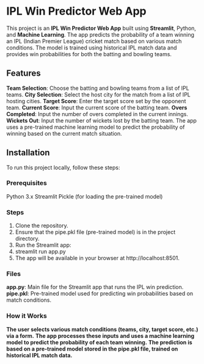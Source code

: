 # IPL Win Predictor Web App
This project is an **IPL Win Predictor Web App** built using **Streamlit**, Python, and **Machine Learning**. The app predicts the probability of a team winning an IPL (Indian Premier League) cricket match based on various match conditions. The model is trained using historical IPL match data and provides win probabilities for both the batting and bowling teams.

## Features
**Team Selection**: Choose the batting and bowling teams from a list of IPL teams.
**City Selection**: Select the host city for the match from a list of IPL hosting cities.
**Target Score**: Enter the target score set by the opponent team.
**Current Score**: Input the current score of the batting team.
**Overs Completed**: Input the number of overs completed in the current innings.
**Wickets Out**: Input the number of wickets lost by the batting team.
The app uses a pre-trained machine learning model to predict the probability of winning based on the current match situation.

## Installation
To run this project locally, follow these steps:

### Prerequisites
Python 3.x
Streamlit
Pickle (for loading the pre-trained model)
### Steps
1. Clone the repository.
2. Ensure that the pipe.pkl file (pre-trained model) is in the project directory.
3. Run the Streamlit app:
4. streamlit run app.py
5. The app will be available in your browser at http://localhost:8501.

### Files
**app.py**: Main file for the Streamlit app that runs the IPL win prediction.
**pipe.pkl**: Pre-trained model used for predicting win probabilities based on match conditions.
### How it Works
**The user selects various match conditions (teams, city, target score, etc.) via a form.**
**The app processes these inputs and uses a machine learning model to predict the probability of each team winning.**
**The prediction is based on a pre-trained model stored in the pipe.pkl file, trained on historical IPL match data.**
